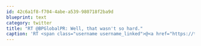 ```yaml
---
id: 42c6a1f8-f704-4abe-a539-980718f2ba9d
blueprint: text
category: twitter
title: "RT @BPGlobalPR: Well, that wasn't so hard."
caption: 'RT <span class="username username_linked">@<a href="https://twitter.com/BPGlobalPR" title="BP Public Relations">BPGlobalPR</a></span>: Well, that wasn''t so hard.'
---
```

